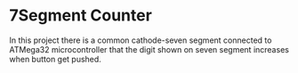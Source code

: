 # 7Segment Counter

In this project there is a common cathode-seven segment connected to ATMega32 microcontroller that the digit shown on seven segment increases when button get pushed.

